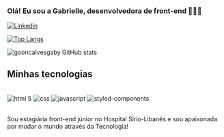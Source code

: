 ### Olá! Eu sou a Gabrielle, desenvolvedora de front-end 👩🏻‍💻

[![Linkedin](https://img.shields.io/badge/LinkedIn-0077B5?style=for-the-badge&logo=linkedin&logoColor=white)](https://www.linkedin.com/in/gabrielle-gon%C3%A7alves-b48336165/)

[![Top Langs](https://github-readme-stats.vercel.app/api/top-langs/?username=gooncalvesgaby)](https://github.com/anuraghazra/github-readme-stats)

![gooncalvesgaby GitHub stats](https://github-readme-stats.vercel.app/api?username=gooncalvesgaby&show_icons=true&theme=synthwave)

## Minhas tecnologias
<div style="display: inline_block"><br/>
<img align="center" alt="html 5" src="https://img.shields.io/badge/HTML5-E34F26?style=for-the-badge&logo=html5&logoColor=white"/>
<img align="center" alt="css" src="https://img.shields.io/badge/CSS3-1572B6?style=for-the-badge&logo=css3&logoColor=white"/>
<img align="center" alt="javascript" src="https://img.shields.io/badge/JavaScript-323330?style=for-the-badge&logo=javascript&logoColor=F7DF1E"/>
<img align="center" alt="styled-components" src="https://img.shields.io/badge/styled--components-DB7093?style=for-the-badge&logo=styled-components&logoColor=white"/>
</div><br/>

Sou estagiária front-end júnior no Hospital Sírio-Libanês e sou apaixonada por mudar o mundo através da Tecnologia!
